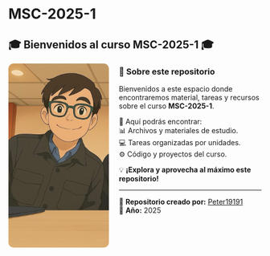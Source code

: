 # MSC-2025-1  

## 🎓 Bienvenidos al curso **MSC-2025-1** 🎓  

<div align="left">
  <img src="https://raw.githubusercontent.com/Peter19191/MSC-2025-1/main/471be748-ca46-4d68-9cbf-d7cc1a369c3e.jfif" width="200" style="border-radius: 10px; margin-right: 20px;" align="left">
</div>  

### 🔬 Sobre este repositorio  
Bienvenidos a este espacio donde encontraremos material, tareas y recursos sobre el curso **MSC-2025-1**.  

📌 Aquí podrás encontrar:  
📊 Archivos y materiales de estudio.  
💻 Tareas organizadas por unidades.  
⚙️ Código y proyectos del curso.  

💡 **¡Explora y aprovecha al máximo este repositorio!**  

---

🔗 **Repositorio creado por:** [Peter19191](https://github.com/Peter19191)  
📅 **Año:** 2025  
